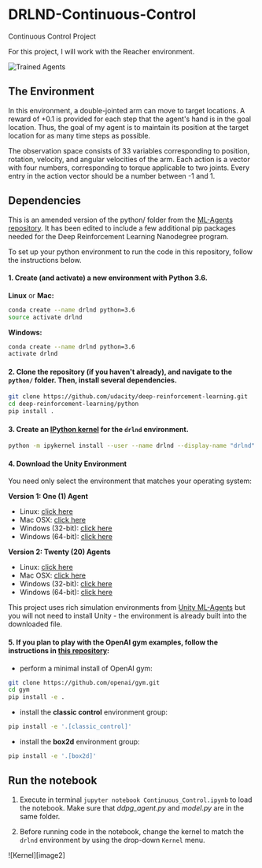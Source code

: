 # DRLND-Continuous-Control
Continuous Control Project

[//]: # (Image References)

For this project, I will work with the Reacher environment.

![Trained Agents](./images/scene.png)


## The Environment

In this environment, a double-jointed arm can move to target locations. A reward of +0.1 is provided for each step that the agent's hand is in the goal location. Thus, the goal of my agent is to maintain its position at the target location for as many time steps as possible.

The observation space consists of 33 variables corresponding to position, rotation, velocity, and angular velocities of the arm. Each action is a vector with four numbers, corresponding to torque applicable to two joints. Every entry in the action vector should be a number between -1 and 1.

## Dependencies

This is an amended version of the python/ folder from the [ML-Agents repository](https://github.com/Unity-Technologies/ml-agents). It has been edited to include a few additional pip packages needed for the Deep Reinforcement Learning Nanodegree program.


To set up your python environment to run the code in this repository, follow the instructions below.

#### 1. Create (and activate) a new environment with Python 3.6.

__Linux__ or __Mac:__
```bash
conda create --name drlnd python=3.6
source activate drlnd
```
	
__Windows:__
```bash
conda create --name drlnd python=3.6 
activate drlnd
```

#### 2. Clone the repository (if you haven't already), and navigate to the `python/` folder.  Then, install several dependencies.

```bash
git clone https://github.com/udacity/deep-reinforcement-learning.git
cd deep-reinforcement-learning/python
pip install .
```

#### 3. Create an [IPython kernel](http://ipython.readthedocs.io/en/stable/install/kernel_install.html) for the `drlnd` environment.  
```bash
python -m ipykernel install --user --name drlnd --display-name "drlnd"
```

#### 4. Download the Unity Environment

You need only select the environment that matches your operating system:

__Version 1: One (1) Agent__

- Linux: [click here](https://s3-us-west-1.amazonaws.com/udacity-drlnd/P2/Reacher/one_agent/Reacher_Linux.zip)
- Mac OSX: [click here](https://s3-us-west-1.amazonaws.com/udacity-drlnd/P2/Reacher/one_agent/Reacher.app.zip)
- Windows (32-bit): [click here](https://s3-us-west-1.amazonaws.com/udacity-drlnd/P2/Reacher/one_agent/Reacher_Windows_x86.zip)
- Windows (64-bit): [click here](https://s3-us-west-1.amazonaws.com/udacity-drlnd/P2/Reacher/one_agent/Reacher_Windows_x86_64.zip)


__Version 2: Twenty (20) Agents__

- Linux: [click here](https://s3-us-west-1.amazonaws.com/udacity-drlnd/P2/Reacher/Reacher_Linux.zip)
- Mac OSX: [click here](https://s3-us-west-1.amazonaws.com/udacity-drlnd/P2/Reacher/Reacher.app.zip)
- Windows (32-bit): [click here](https://s3-us-west-1.amazonaws.com/udacity-drlnd/P2/Reacher/Reacher_Windows_x86.zip)
- Windows (64-bit): [click here]()


This project uses rich simulation environments from [Unity ML-Agents](https://github.com/Unity-Technologies/ml-agents) but you will not need to install Unity - the environment is already built into the downloaded file.

#### 5. If you plan to play with the OpenAI gym examples, follow the instructions in [this repository](https://github.com/openai/gym):

- perform a minimal install of OpenAI gym:
```bash
git clone https://github.com/openai/gym.git
cd gym
pip install -e .
```    

- install the **classic control** environment group:
```bash
pip install -e '.[classic_control]'
```

- install the **box2d** environment group:
```bash
pip install -e '.[box2d]'
```

## Run the notebook

1. Execute in terminal `jupyter notebook Continuous_Control.ipynb` to load the notebook. Make sure that *ddpg_agent.py* and *model.py* are in the same folder.

2. Before running code in the notebook, change the kernel to match the `drlnd` environment by using the drop-down `Kernel` menu. 

  ![Kernel][image2]
